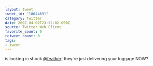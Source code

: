 ```yaml
---
layout: tweet
tweet_id: "18044691"
category: twitter
date: 2007-04-02T23:32:02.000Z
source: Twitter Web Client
favorite_count: 0
retweet_count: 0
tags:
- tweet
---
```


is looking in shock [@feather](https://twitter.com/@feather)!  they're just delivering your luggage NOW?
